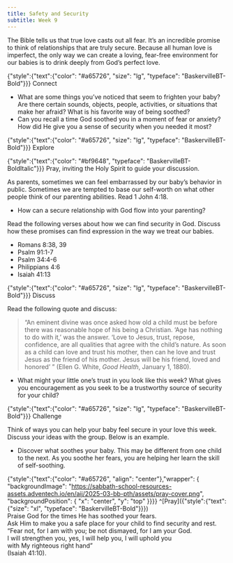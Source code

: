 ```yaml
---
title: Safety and Security
subtitle: Week 9
---
```


The Bible tells us that true love casts out all fear. It’s an incredible promise to think of relationships that are truly secure. Because all human love is imperfect, the only way we can create a loving, fear-free environment for our babies is to drink deeply from God’s perfect love.

{"style":{"text":{"color": "#a65726", "size": "lg", "typeface": "BaskervilleBT-Bold"}}}
Connect

+ What are some things you’ve noticed that seem to frighten your baby? Are there certain sounds, objects, people, activities, or situations that make her afraid? What is his favorite way of being soothed?
+ Can you recall a time God soothed you in a moment of fear or anxiety? How did He give you a sense of security when you needed it most?

{"style":{"text":{"color": "#a65726", "size": "lg", "typeface": "BaskervilleBT-Bold"}}}
Explore

{"style":{"text":{"color": "#bf9648", "typeface": "BaskervilleBT-BoldItalic"}}}
Pray, inviting the Holy Spirit to guide your discussion.

As parents, sometimes we can feel embarrassed by our baby’s behavior in public. Sometimes we are tempted to base our self-worth on what other people think of our parenting abilities. Read 1 John 4:18.

+ How can a secure relationship with God flow into your parenting?

Read the following verses about how we can find security in God. Discuss how these promises can find expression in the way we treat our babies.

+ Romans 8:38, 39
+ Psalm 91:1-7
+ Psalm 34:4-6
+ Philippians 4:6
+ Isaiah 41:13

{"style":{"text":{"color": "#a65726", "size": "lg", "typeface": "BaskervilleBT-Bold"}}}
Discuss

Read the following quote and discuss:

> “An eminent divine was once asked how old a child must be before there was reasonable hope of his being a Christian. ‘Age has nothing to do with it,’ was the answer. ‘Love to Jesus, trust, repose, confidence, are all qualities that agree with the child’s nature. As soon as a child can love and trust his mother, then can he love and trust Jesus as the friend of his mother. Jesus will be his friend, loved and honored’ ” (Ellen G. White, _Good Health_, January 1, 1880).

+ What might your little one’s trust in you look like this week? What gives you encouragement as you seek to be a trustworthy source of security for your child?

{"style":{"text":{"color": "#a65726", "size": "lg", "typeface": "BaskervilleBT-Bold"}}}
Challenge

Think of ways you can help your baby feel secure in your love this week. Discuss your ideas with the group. Below is an example.

+ Discover what soothes your baby. This may be different from one child to the next. As you soothe her fears, you are helping her learn the skill of self-soothing.

{"style":{"text":{"color": "#a65726", "align": "center"},"wrapper": { "backgroundImage": "https://sabbath-school-resources-assets.adventech.io/en/aij/2025-03-bb-pth/assets/pray-cover.png", "backgroundPosition": { "x": "center", "y": "top" }}}}
^[Pray]({"style":{"text":{"size": "xl", "typeface": "BaskervilleBT-Bold"}}})\
Praise God for the times He has soothed your fears.\
Ask Him to make you a safe place for your child to find security and rest.
\
“Fear not, for I am with you; be not dismayed, for I am your God.\
I will strengthen you, yes, I will help you, I will uphold you\
with My righteous right hand”\
(Isaiah 41:10).
